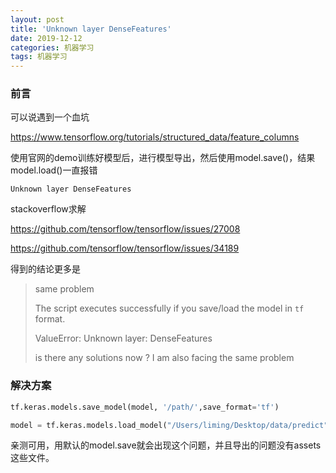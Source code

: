 ```yaml
---
layout: post 
title: 'Unknown layer DenseFeatures'
date: 2019-12-12
categories: 机器学习
tags: 机器学习
---
```


### 前言

可以说遇到一个血坑

https://www.tensorflow.org/tutorials/structured_data/feature_columns

使用官网的demo训练好模型后，进行模型导出，然后使用model.save()，结果model.load()一直报错

```
Unknown layer DenseFeatures
```

stackoverflow求解

https://github.com/tensorflow/tensorflow/issues/27008

https://github.com/tensorflow/tensorflow/issues/34189

得到的结论更多是

> same problem
>
> The script executes successfully if you save/load the model in `tf` format.
>
> ValueError: Unknown layer: DenseFeatures
>
> is there any solutions now ? I am also facing the same problem

### 解决方案

```python
tf.keras.models.save_model(model, '/path/',save_format='tf')
```

```python
model = tf.keras.models.load_model("/Users/liming/Desktop/data/predict")
```

亲测可用，用默认的model.save就会出现这个问题，并且导出的问题没有assets这些文件。